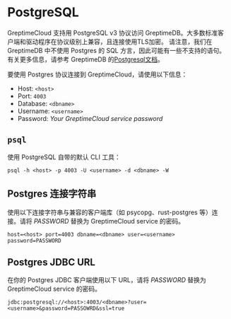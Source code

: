 # PostgreSQL

GreptimeCloud 支持用 PostgreSQL v3 协议访问 GreptimeDB。大多数标准客户端和驱动程序在协议级别上兼容，且连接使用TLS加密。
请注意，我们在 GreptimeDB 中不使用 Postgres 的 SQL 方言，因此可能有一些不支持的语句。
有关更多信息，请参考 GreptimeDB 的[Postgresql文档](https://docs.greptime.cn/user-guide/clients/postgresql)。

要使用 Postgres 协议连接到 GreptimeCloud，请使用以下信息：

- Host: `<host>`
- Port: `4003`
- Database: `<dbname>`
- Username: `<username>`
- Password: *Your GreptimeCloud service password*

## `psql`

使用 PostgreSQL 自带的默认 CLI 工具：

``` shell
psql -h <host> -p 4003 -U <username> -d <dbname> -W
```

## Postgres 连接字符串

使用以下连接字符串与兼容的客户端库（如 psycopg、rust-postgres 等）连接。请将 *PASSWORD* 替换为 GreptimeCloud service 的密码。

```
host=<host> port=4003 dbname=<dbname> user=<username> password=PASSWORD
```

## Postgres JDBC URL

在你的 Postgres JDBC 客户端使用以下 URL，请将 *PASSWORD* 替换为 GreptimeCloud service 的密码。

```
jdbc:postgresql://<host>:4003/<dbname>?user=<username>&password=PASSOWRD&ssl=true
```
